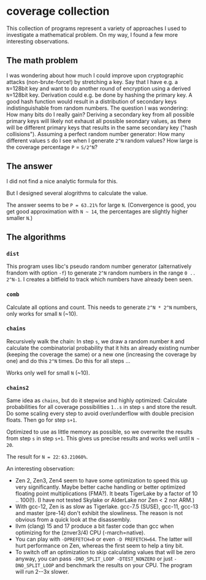 # coverage collection

This collection of programs represent a variety of approaches I used
to investigate a mathematical problem. On my way, I found a few more
interesting observations.

## The math problem

I was wondering about how much I could improve upon cryptographic
attacks (non-brute-force!) by stretching a key. Say that I have e.g.
a `N`=128bit key and want to do another round of encryption using a derived
`N`=128bit key. Derivation could e.g. be done by hashing the primary key.
A good hash function would result in a distribution of secondary keys
indistinguishable from random numbers. The question I was wondering:
How many bits do I really gain? Deriving a secondary key from all
possible primary keys will likely not exhaust all possible seondary
values, as there will be different primary keys that results in the
same secondary key ("hash collisions"). Assuming a perfect random
number generator: How many different values `S` do I see when I generate
`2^N` random values? How large is the coverage percentage `P` = `S/2^N`?

## The answer

I did not find a nice analytic formula for this.

But I designed several alogrithms to calculate the value.

The answer seems to be `P = 63.21%` for large `N`.
(Convergence is good, you get good approximation with `N ~ 14`,
 the percentages are slightly higher smaller `N`.)

## The algorithms

### `dist`

This program uses libc's pseudo random number generator (alternatively
frandom with option `-f`) to generate `2^N` random numbers in the range
`0 .. 2^N-1`. I creates a bitfield to track which numbers have already
been seen.

###  `comb`

Calculate all options and count.
This needs to generate `2^N * 2^N` numbers, only works for small `N`
(~10).

### `chains`

Recursively walk the chain: In step `s`, we draw a random number `R` and
calculate the combinatorial probability that it hits an already existing
number (keeping the coverage the same) or a new one (increasing the coverage
by one) and do this `2^N` times. Do this for all steps ...

Works only well for small `N` (~10).

### `chains2`

Same idea as `chains`, but do it stepwise and highly optimized: Calculate
probabilities for all coverage possibilities `1..s` in step `s` and store
the result. Do some scaling every step to avoid over/underflow with double
precision floats.
Then go for step `s+1`.

Optimized to use as little memory as possible, so we overwrite the results
from step `s` in step `s+1`.
This gives us precise results and works well until `N ~ 20`.

The result for `N = 22`: `63.21060%`.

An interesting observation:
* Zen 2, Zen3, Zen4 seem to have some optimization to speed this up very
  significantly. Maybe better cache handling or better optimized floating
  point multiplications (FMA?). It beats TigerLake by a factor
  of 10 .. 100(!).
  (I have not tested Skylake or AlderLake nor Zen < 2 nor ARM.)
* With gcc-12, Zen is as slow as Tigerlake. gcc-7.5 (SUSE), gcc-11,
  gcc-13 and master (pre-14) don't exhibit the slowliness. The reason
  is not obvious from a quick look at the disassembly.
* llvm (clang) 15 and 17 produce a bit faster code than gcc when
  optimizing for the (znver3/4) CPU (-march=native).
* You can play with `-DPREFETCH=0` or even `-D PREFETCH=64`. The latter
  will hurt performance on Zen, whereas the first seem to help a tiny
  bit.
* To switch off an optimization to skip calculating values that will be
  zero anyway, you can pass `-DNO_SPLIT_LOOP -DTEST_NONZERO` or just
  `-DNO_SPLIT_LOOP` and benchmark the results on your CPU. The program
  will run 2--3x slower.

